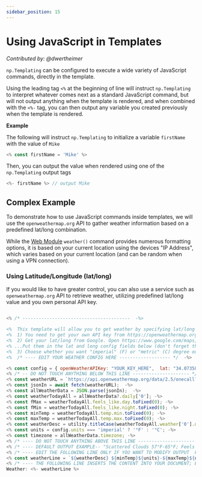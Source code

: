 ```yaml
---
sidebar_position: 15
---
```


# Using JavaScript in Templates
*Contributed by: @dwertheimer*

`np.Templating` can be configured to execute a wide variety of JavaScript commands, directly in the template.

Using the leading tag `<%` at the beginning of line will instruct `np.Templating` to interpret whatever comes next as a standard JavaScript command, but will not output anything when the template is rendered, and when combined with the `<%-` tag, you can then output any variable you created previously when the template is rendered.

**Example**

The following will instruct `np.Templating` to initialize a variable `firstName` with the value of `Mike`

```javascript
<% const firstName = 'Mike' %>
```

Then, you can output the value when rendered using one of the `np.Templating` output tags

```javascript
<%- firstName %> // output Mike
```


## Complex Example

To demonstrate how to use JavaScript commands inside templates, we will use the `openweathermap.org` API to gather weather information based on a predefined lat/long combination.

While the [Web Module](/docs/templating-modules/web-module) `weather()` command provides numerous formatting options, it is based on your current location using the devices "IP Address", which varies based on your current location (and can be random when using a VPN connection).

### Using Latitude/Longitude (lat/long)

If you would like to have greater control, you can also use a service such as `openweathermap.org` API to retrieve weather, utilizing predefined lat/long value and you own personal API key.

```javascript

<% /* ----------------------------------------  -%>

<%  This template will allow you to get weather by specifying lat/long using openweathermap.org  -%>
<%  1) You need to get your own API key from https://openweathermap.org/  and put it in the openWeatherAPIKey config field below -%>
<%  2) Get your lat/long from Google. Open https://www.google.com/maps, search for your address. Right-click the place or area on the map. This will open a pop-up window. You can find your latitude and longitude in decimal format at the top. -%>
<% ...Put them in the lat and long config fields below (don't forget the minuses if your lat/long have them) -%>
<%  3) Choose whether you want "imperial" (F) or "metric" (C) degree output and put in units config below -%>
<%  /* ---- EDIT YOUR WEATHER CONFIG HERE ------------------- */  -%>

<% const config = { openWeatherAPIKey: "YOUR_KEY_HERE",  lat: "34.0735807",long: "-118.4633328", units: "imperial"} -%>
<% /* -- DO NOT TOUCH ANYTHING BELOW THIS LINE --------------------- */ -%>
<% const weatherURL = `https://api.openweathermap.org/data/2.5/onecall?lat=${config.lat}&lon=${config.long}&exclude=current,hourly,minutely&units=${config.units}&appid=${config.openWeatherAPIKey}`  -%>
<% const jsonIn = await fetch(weatherURL);  -%>
<% const allWeatherData = JSON.parse(jsonIn);  -%>
<% const weatherTodayAll = allWeatherData?.daily['0']; -%>
<% const fMax = weatherTodayAll.feels_like.day.toFixed(0); -%>
<% const fMin = weatherTodayAll.feels_like.night.toFixed(0); -%>
<% const minTemp = weatherTodayAll.temp.min.toFixed(0); -%>
<% const maxTemp = weatherTodayAll.temp.max.toFixed(0); -%>
<% const weatherDesc = utility.titleCase(weatherTodayAll.weather['0'].description ?? '') -%>
<% const units = config.units === 'imperial' ? '°F' : '°C'; -%>
<% const timezone = allWeatherData.timezone; -%>
<% /* ---- DO NOT TOUCH ANYTHING ABOVE THIS LINE --------------------- */ -%>
<% /* ---- DEFAULT OUTPUT EXAMPLE-- "Scattered Clouds 57°F-65°F; Feels like: 56°F-62°F" */ -%>
<% /* ---- EDIT THE FOLLOWING LINE ONLY IF YOU WANT TO MODIFY OUTPUT  FORMAT ----- */ -%>
<% const weatherLine = `${weatherDesc} ${minTemp}${units}-${maxTemp}${units}; Feels like: ${fMin}${units}-${fMax}${units}` -%>
<% /* ---- THE FOLLOWING LINE INSERTS THE CONTENT INTO YOUR DOCUMENT; EDIT AS YOU SEE FIT ------ */ -%>
Weather: <%- weatherLine %>
```
